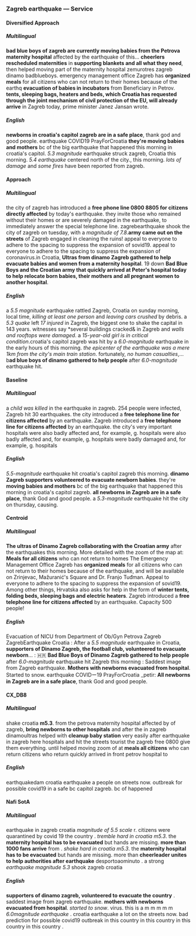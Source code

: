 ### Zagreb earthquake — Service


#### Diversified Approach

##### Multilingual

**bad blue boys of zagreb are currently moving babies from the Petrova maternity hospital** affected by the earthquake of this... **cheerlers rescheduled maternities** in **supporting blankets and all what they need**, then helped moving part of the maternity hospital zemurotres zagreb dinamo badblueboys. emergency management office Zagreb has **organized meals** for all citizens who can not return to their homes because of the earthq
**evacuation of babies in incubators** from Beneficiary in Petrov. **tents, sleeping bags, heaters and beds, which Croatia has requested through the joint mechanism of civil protection of the EU, will already arrive** in Zagreb today, prime minister Janez Jansan wrote.

##### English

**newborns in croatia's capitol zagreb are in a safe place**, thank god and good people. earthquake COVID<unk>19 PrayForCroatia **they're moving babies and mothers** bc of the big earthquake that happened this morning in croatia's capitol.
*5.3 magnitude* earthquake struck zagreb, Croatia this morning. *5.4 earthquake* centered north of the city., this morning. *lots of damage* and *some fires* have been reported from zagreb.


#### Approach

##### Multilingual

the city of zagreb has introduced a **free phone line 0800 8805 for citizens directly affected** by today's earthquake. they invite those who remained without their homes or are severely damaged in the earthquake, to immediately answer the special telephone line. zagrebearthquake shook the city of zagreb on tuesday, with a *magnitude of 7.8*.**army came out on the streets** of Zagreb engaged in cleaning the ruins! appeal to everyone to adhere to the spacing to suppress the expansion of sovid19. appeal to everyone to adhere to the spacing to suppress the expansion of coronavirus.in Croatia, **Ultras from dinamo Zagreb gathered to help evacuate babies and women from a maternity hospital**. <unk> 19 down **Bad Blue Boys and the Croatian army that quickly arrived at Peter's hospital today to help relocate born babies, their mothers and all pregnant women to another hospital**.

##### English

a *5.5 magnitude* earthquake rattled Zagreb, Croatia on sunday morning, local time, *killing at least one person* and *leaving cars crushed* by debris. a *5.3 quake* left *17 injured* in Zagreb, the biggest one to shake the capital in 143 years. witnesses say *several buildings cracked& in Zagreb and *walls and rooftops were damaged*. a *15-year-old girl is in critical condition*.croatia's capitol zagreb was hit by a *6.0-magnitude* earthquake in the early hours of this morning. *the epicenter of the earthquake was a mere 1km from the city's main train station*. fortunately, *no human casualties*,...<unk> b**ad blue boys of dinamo gathered to help people** after *6.0-magnitude* earthquake hit.


#### Baseline

##### Multilingual

a *child was killed* in the earthquake in zagreb. 254 people were infected, Zagreb hit 30 earthquakes. the city introduced a **free telephone line for citizens affected** by an earthquake. Zagreb introduced a **free telephone line for citizens affected** by an earthquake. the city's very important hospitals were also badly affected and, for example, g. hospitals were also badly affected and, for example, g. hospitals were badly damaged and, for example, g. hospitals

##### English

*5.5-magnitude* earthquake hit croatia's capitol zagreb this morning. **dinamo Zagreb supporters volunteered to evacuate newborn babies**. they're **moving babies and mothers** bc of the big earthquake that happened this morning in croatia's capitol zagreb. **all newborns in Zagreb are in a safe place**, thank God and good people. a *5.3-magnitude* earthquake hit the city on thursday, causing.


#### Centroid

##### Multilingual

**The ultras of Dinamo Zagreb collaborating with the Croatian army** after the earthquakes this morning.
More detailed with the zoom of the map at:    **Meals for all citizens** who can not return to homes     The Emergency Management Office Zagreb has **organized meals** for all citizens who can not return to their homes because of the earthquake, and will be available on Zrinjevac, Mažuranić's Square and Dr. Franjo Tuđman.
Appeal to everyone to adhere to the spacing to suppress the expansion of sovid19.
Among other things, Hrvatska also asks for help in the form of **winter tents, folding beds, sleeping bags and electric heaters**.
Zagreb introduced a **free telephone line for citizens affected** by an earthquake.
Capacity 500 people!

##### English

Evacuation of NICU from Department of Ob/Gyn Petrova Zagreb ZagrebEarthquake Croatia   : After a *5.5 magnitude* earthquake in Croatia, **supporters of Dinamo Zagreb, the football club, volunteered to evacuate newborn**…  : 🇭🇷 **Bad Blue Boys of Dinamo Zagreb gathered to help people** after *6.0-magnitude* earthquake hit Zagreb this morning   : Saddest image from Zagreb earthquake.
**Mothers with newborns evacuated from hospital**.
Started to snow.
earthquake COVIDー19 PrayForCroatia   _petir: **All newborns in Zagreb are in a safe place**, thank God and good people.


#### CX\_DB8

##### Multilingual

shake croatia **m5.3**. from the petrova maternity hospital affected by of zagreb, **bring newborns to other hospitals** and after the in zagreb dinamoultras helped with **cleanup baby station** very easily after earthquake in zagreb here hospitals and hit the streets tourist the zagreb free 0800 give them everything. until helped moving zoom of at **meals all citizens** who can return citizens who return quickly arrived in front petrov hospital to

##### English

earthquakedam croatia earthquake a people on streets now. outbreak for possible covid19 in a safe bc capitol zagreb. bc of happened


#### Nafi SotA

##### Multilingual

earthquake in zagreb croatia *magnitude of 5.5 scale* r. citizens were quarantined by covid 19 the country .
*tremble hard in croatia m5.3*. the **maternity hospital has to be evacuated** but hands are missing. **more than 1000 fans arrive** from .
*shake hard in croatia m5.3*. the **maternity hospital has to be evacuated** but hands are missing. more than
**cheerleader unites to help authorities after earthquake** desportoaominuto .
a strong *earthquake magnitude 5.3* shook zagreb croatia

##### English

**supporters of dinamo zagreb, volunteered to evacuate the country** .
saddest image from zagreb earthquake. **mothers with newborns evacuated from hospital**. *started to snow*. virus. this is a m m m m m
*6.0magnitude earthquake* .
croatia earthquake a lot on the streets now. bad prediction for possible covid19 outbreak in this country in this country in this country in this country .
